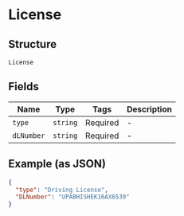 
# License

## Structure

`License`

## Fields

| Name | Type | Tags | Description |
|  --- | --- | --- | --- |
| `type` | `string` | Required | - |
| `dLNumber` | `string` | Required | - |

## Example (as JSON)

```json
{
  "type": "Driving License",
  "DLNumber": "UPABHISHEK16AX6539"
}
```

